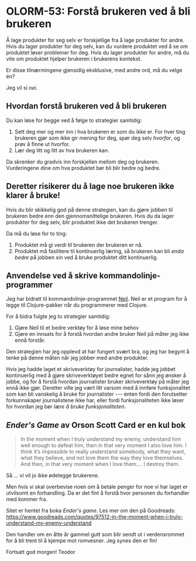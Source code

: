 # OLORM-53: Forstå brukeren ved å bli brukeren

Å lage produkter for seg selv er forskjellige fra å lage produkter for andre.
Hvis du lager produkter for deg selv, kan du vurdere produktet ved å se om produktet løser problemer for deg.
Hvis du lager produkter for andre, må du vite om produktet hjelper brukeren i brukerens kontekst.

Er disse tilnærmingene gjensidig eksklusive, med andre ord, må du velge én?

Jeg vil si _nei_.

## Hvordan forstå brukeren ved å bli brukeren

Du kan løse for begge ved å følge to strategier samtidig:

1. Sett deg mer og mer inn i hva brukeren er som du ikke er.
   For hver ting brukeren gjør som ikke gir mening for deg, spør deg selv _hvorfor_, og prøv å finne ut hvorfor.
2. Lær deg litt og litt av hva brukeren kan.

Da skrenker du gradvis inn forskjellen mellom deg og brukeren.
Vurderingene dine om hva produktet bør bli blir bedre og bedre.

## Deretter risikerer du å lage noe brukeren ikke klarer å bruke!

Hvis du blir skikkelig god på denne strategien, kan du gjøre jobben til brukeren bedre enn den gjennomsnittelige brukeren.
Hvis du da lager produkter for deg selv, blir produktet ikke det brukeren trenger.

Da må du løse for to ting:

1. Produktet må gi verdi til brukeren der brukeren er nå.
2. Produktet må fasilitere til kontinuerlig læring, så brukeren kan bli _enda bedre_ på jobben sin ved å bruke produktet ditt kontinuerlig.

## Anvendelse ved å skrive kommandolinje-programmer

Jeg har bidratt til kommandolinje-programmet [Neil].
Neil er et program for å legge til Clojure-pakker når du programmerer med Clojure.

For å bidra fulgte jeg to strategier samtidig:

1. Gjøre Neil til et bedre verktøy for å løse mine behov
2. Gjøre en innsats for å forstå hvordan andre bruker Neil på måter jeg ikke ennå forstår.

Den strategien har jeg opplevd at har fungert svært bra, og jeg har begynt å tenke på denne måten når jeg jobber med andre produkter.

Hvis jeg hadde laget et skriveverktøy for journalister, hadde jeg jobbet kontinuerlig med å gjøre skriveverktøyet bedre egnet for sånn jeg ønsker å jobbe, og for å forstå hvordan journalister bruker skriveverktøy på måter jeg ennå ikke gjør.
Deretter ville jeg vært litt varsom med å innføre funksjonalitet som kan bli vanskelig å bruke for journalister --- enten fordi den forutsetter forkunnskaper journalistene ikke har, eller fordi funksjonaliteten ikke løser for hvordan jeg bør _lære å bruke funksjonaliteten_.

## _Ender's Game_ av Orson Scott Card er en kul bok

> In the moment when I truly understand my enemy, understand him well enough to
> defeat him, then in that very moment I also love him. I think it’s impossible
> to really understand somebody, what they want, what they believe, and not love
> them the way they love themselves. And then, in that very moment when I love
> them.... I destroy them.

Så ... vi vil jo ikke ødelegge brukerene.

Men hvis vi skal overbevise noen om å betale penger for noe vi har laget er utvilsomt en forhandling.
Da er det fint å forstå hvor personen du forhandler med kommer fra.

Sitet er hentet fra boka _Ender's game_.
Les mer om den på Goodreads: https://www.goodreads.com/quotes/97512-in-the-moment-when-i-truly-understand-my-enemy-understand

Den handler om en åtte år gammel gutt som blir sendt ut i verdensrommet for å bli trent til å kjempe mot romvesner.
Jeg synes den er fin!

Fortsatt god morgen!
Teodor

[neil]: https://github.com/babashka/neil
